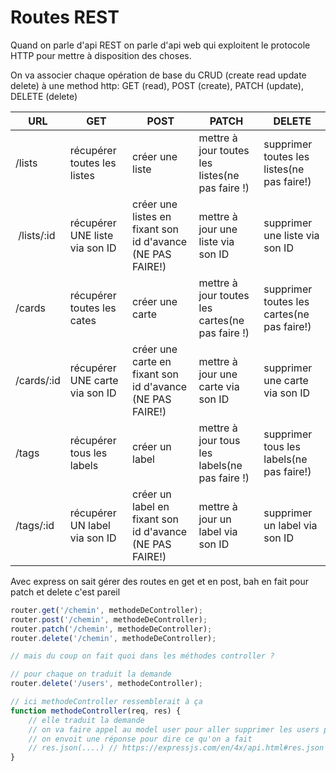 # Routes REST

Quand on parle d'api REST on parle d'api web qui exploitent le protocole HTTP pour mettre à disposition des choses.

On va associer chaque opération de base du CRUD (create read update delete) à une method http: GET (read), POST (create), PATCH (update), DELETE (delete)

| URL | GET | POST | PATCH | DELETE |
|---|---|---|---|---|
| /lists | récupérer toutes les listes | créer une liste | mettre à jour toutes les listes(ne pas faire !) | supprimer toutes les listes(ne pas faire!) |
| /lists/:id | récupérer UNE liste via son ID | créer une listes en fixant son id d'avance (NE PAS FAIRE!) | mettre à jour une liste via son ID | supprimer une liste via son ID |
| /cards | récupérer toutes les cates | créer une carte | mettre à jour toutes les cartes(ne pas faire !) | supprimer toutes les cartes(ne pas faire!) |
| /cards/:id | récupérer UNE carte via son ID | créer une carte en fixant son id d'avance (NE PAS FAIRE!) | mettre à jour une carte via son ID | supprimer une carte via son ID |
| /tags| récupérer tous les labels | créer un label | mettre à jour tous les labels(ne pas faire !) | supprimer tous les labels(ne pas faire!) |
| /tags/:id | récupérer UN label via son ID | créer un label en fixant son id d'avance (NE PAS FAIRE!) | mettre à jour un label via son ID | supprimer un label via son ID |

Avec express on sait gérer des routes en get et en post, bah en fait pour patch et delete c'est pareil

```js
router.get('/chemin', methodeDeController);
router.post('/chemin', methodeDeController);
router.patch('/chemin', methodeDeController);
router.delete('/chemin', methodeDeController);

// mais du coup on fait quoi dans les méthodes controller ?

// pour chaque on traduit la demande
router.delete('/users', methodeController);

// ici methodeController ressemblerait à ça
function methodeController(req, res) {
    // elle traduit la demande
    // on va faire appel au model user pour aller supprimer les users par exemple
    // on envoit une réponse pour dire ce qu'on a fait
    // res.json(....) // https://expressjs.com/en/4x/api.html#res.json
}
```
